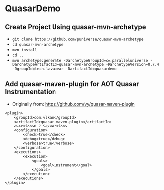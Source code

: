 # QuasarDemo

## Create Project Using quasar-mvn-archetype
- ```git clone https://github.com/puniverse/quasar-mvn-archetype```
- ```cd quasar-mvn-archetype```
- ```mvn install```
- ```cd ..```
- ```mvn archetype:generate -DarchetypeGroupId=co.paralleluniverse -DarchetypeArtifactId=quasar-mvn-archetype -DarchetypeVersion=0.7.4 -DgroupId=tech.lavabear -DartifactId=quasardemo```

## Add quasar-maven-plugin for AOT Quasar Instrumentation
- Originally from: https://github.com/vy/quasar-maven-plugin
```
<plugin>
    <groupId>com.vlkan</groupId>
    <artifactId>quasar-maven-plugin</artifactId>
    <version>0.7.5</version>
    <configuration>
        <check>true</check>
        <debug>true</debug>
        <verbose>true</verbose>
    </configuration>
    <executions>
        <execution>
            <goals>
                <goal>instrument</goal>
            </goals>
        </execution>
    </executions>
</plugin>
```


